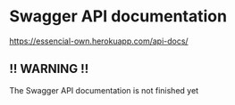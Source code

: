 # Swagger API documentation

<https://essencial-own.herokuapp.com/api-docs/>

## !! WARNING !!

The Swagger API documentation is not finished yet
